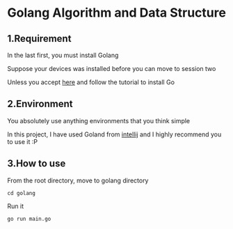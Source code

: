 # Golang Algorithm and Data Structure

## 1.Requirement
<p>In the last first, you must install Golang</p>
<p>Suppose your devices was installed before you can move to session two</p>
<p>Unless you accept <a href="https://go.dev/doc/install">here</a> and follow the tutorial to install Go</p>

## 2.Environment
<p>You absolutely use anything environments that you think simple</p>
<p>In this project, I have used Goland from <a href="https://www.jetbrains.com/go/promo/?source=google&medium=cpc&campaign=10165081362&term=goland&gclid=CjwKCAjw7p6aBhBiEiwA83fGuolqmQWJMWVqdpnxLnaN2RSFco8in8-sppz9X7cmjRaTc8S5XGjfqxoCiVsQAvD_BwE">intellij</a> and I highly recommend you to use it :P</p>

## 3.How to use
<p>From the root directory, move to golang directory</p>

```
cd golang
```

<p>Run it</p>

```
go run main.go
```